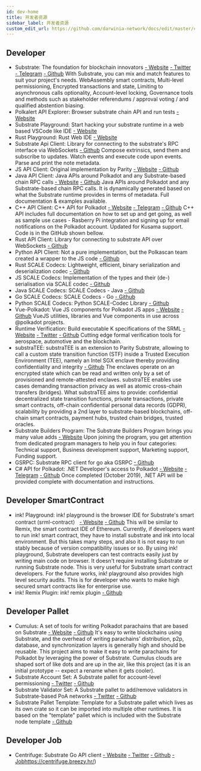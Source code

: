```yaml
---
id: dev-home
title: 开发者资源
sidebar_label: 开发者资源
custom_edit_url: https://github.com/darwinia-network/docs/edit/master/content/zh-CN/dev-home.md
---
```

## Developer
- Substrate: The foundation for blockchain innovators [- Website](https://www.parity.io/substrate/) [- Twitter](https://twitter.com/ParityTech) [- Telegram](https://t.me/parity_technologies) [- Github](https://github.com/paritytech/substrate)
With Substrate, you can mix and match features to suit your project's needs. WebAssembly smart contracts, Multi-level permissioning, Encrypted transactions and state, Limiting to asynchronous calls optionality, Account-level locking, Governance tools and methods such as stakeholder referendums / approval voting / and qualified abstention biasing.
- Polkalert API Explorer: Browser substrate chain API and run tests [- Website](https://apiexplorer.polkalert.com/)
- Substrate Playground: Start hacking your substrate runtime in a web based VSCode like IDE [- Website](https://playground.substrate.dev/)
- Rust Playground: Rust Web IDE [- Website](https://play.rust-lang.org/)
- Substrate Api Client: Library for connecting to the substrate's RPC interface via WebSockets [- Github](https://github.com/scs/substrate-api-client)
Compose extrinsics, send them and subscribe to updates. Watch events and execute code upon events. Parse and print the note metadata.
- JS API Client: Original implementation by Parity [- Website](https://polkadot.js.org/api/) [- Github](https://github.com/polkadot-js/api)
- Java API Client: Java APIs around Polkadot and any Substrate-based chain RPC calls [- Website](https://polkadot-java.github.io/) [- Github](https://github.com/polkadot-java/api)
Java APIs around Polkadot and any Substrate-based chain RPC calls. It is dynamically generated based on what the Substrate runtime provides in terms of metadata. Full documentation & examples available.
- C++ API Client: C++ API for Polkadot [- Website](https://usetech.com/blockchain.html) [- Telegram](https://t.me/USETECHBlockchain) [- Github](https://github.com/usetech-llc/polkadot_api_cpp/)
C++ API includes full documentation on how to set up and get going, as well as sample use cases - Rasberry Pi integration and signing up for email notifications on the Polkadot account. Updated for Kusama support. Code is in the GitHub shown bellow.
- Rust API Client: Library for connecting to substrate API over WebSockets [- Github](https://github.com/scs/substrate-api-client)
- Python API Client: Not a pure implementation, but the Polkascan team created a wrapper to the JS code [- Github](https://github.com/polkascan/polkascan-pre-harvester)
- Rust SCALE Codecs: Lightweight, efficient, binary serialization and deserialization codec [- Github](https://github.com/paritytech/parity-scale-codec)
-  JS SCALE Codecs: Implementation of the types and their (de-) serialisation via SCALE codec [- Github](https://github.com/polkadot-js/api/tree/master/packages/types)
- Java SCALE Codecs: SCALE Codecs - Java [- Github](https://github.com/polkadot-java/api/tree/master/packages/src/main/java/org/polkadot/types)
- Go SCALE Codecs: SCALE Codecs - Go [- Github](https://github.com/Joystream/parity-codec-go)
- Python SCALE Codecs: Python SCALE-Codec Library [- Github](https://github.com/polkascan/py-scale-codec)
- Vue-Polkadot: Vue JS components for Polkadot JS apps [- Website](https://vue-polkadot.js.org/) [- Github](https://github.com/vue-polkadot)
VueJS utilities, libraries and Vue components in use across @polkadot projects.
- Runtime Verification: Build executable K specifications of the SRML [- Website](https://runtimeverification.com/) [- Twitter](https://twitter.com/rv_inc) [- Github](https://github.com/runtimeverification/polkadot-verification)
Cutting edge formal verification tools for aerospace, automotive and the blockchain.
- substraTEE: substraTEE is an extension to Parity Substrate, allowing to call a custom state transition function (STF) inside a Trusted Execution Environment (TEE), namely an Intel SGX enclave thereby providing confidentiality and integrity [- Github](https://github.com/scs/substraTEE)
The enclaves operate on an encrypted state which can be read and written only by a set of provisioned and remote-attested enclaves. substraTEE enables use cases demanding transaction privacy as well as atomic cross-chain transfers (bridges). What substraTEE aims to provide: confidential decentralized state transition functions, private transactions, private smart contracts, off-chain confidential personal data records (GDPR), scalability by providing a 2nd layer to substrate-based blockchains, off-chain smart contracts, payment hubs, trusted chain bridges, trusted oracles.
- Substrate Builders Program: The Substrate Builders Program brings you many value adds [- Website](https://builders.parity.io/)
Upon joining the program, you get attention from dedicated program managers to help you in four categories: Technical support, Business development support, Marketing support, Funding support.
- GSRPC: Substrate RPC client for go aka GSRPC [- Github](https://github.com/centrifuge/go-substrate-rpc-client/)
- C# API for Polkadot: .NET Developer's access to Polkadot [- Website](https://usetech.com/blockchain.html) [- Telegram](https://t.me/USETECHBlockchain) [- Github](https://github.com/usetech-llc/polkadot_api_dotnet)
Once completed (October 2019), .NET API will be provided complete with documentation and instructions.

## Developer SmartContract
- ink! Playground: ink! playground is the browser IDE for Substrate's smart contract (srml-contract） [- Website](https://ink-playground.com/) [- Github](https://github.com/staketechnologies/ink-playground)
This will be similar to Remix, the smart contract IDE of Ethereum. Currently, if developers want to run ink! smart contract, they have to install substrate and ink into local environment. But this takes many steps, and also it is not easy to run stably because of version compatibility issues or so. By using ink! playground, Substrate developers can test contracts easily just by writing main code on browser. It doesn't require installing Substrate or running Substrate node. This is very useful for Substrate smart contract developers. For the future works, ink! playground also provides high level security audits. This is for developer who wants to make high secured smart contracts like for enterprise use.
- ink! Remix Plugin: ink! remix plugin [- Github](https://github.com/blockchain-it-hr/ink-remix-plugin)

## Developer Pallet
- Cumulus: A set of tools for writing Polkadot parachains that are based on Substrate [- Website](https://wiki.polkadot.network/docs/en/build-cumulus) [- Github](https://github.com/paritytech/cumulus)
It's easy to write blockchains using Substrate, and the overhead of writing parachains' distribution, p2p, database, and synchronization layers is generally high and should be reusable. This project aims to make it easy to write parachains for Polkadot by leveraging the power of Substrate. Cumulus clouds are shaped sort of like dots and are up in the air, like this project (as it is an initial prototype -- expect a rename when it gets cooler).
- Substrate Account Set: A Substrate pallet for account-level permissioning [- Twitter](https://twitter.com/gautamdhameja) [- Github](https://github.com/gautamdhameja/substrate-account-set/)
- Substrate Validator Set: A Substrate pallet to add/remove validators in Substrate-based PoA networks [- Twitter](https://twitter.com/gautamdhameja) [- Github](https://github.com/gautamdhameja/substrate-validator-set/)
- Substrate Pallet Template: Template for a Substrate pallet which lives as its own crate so it can be imported into multiple other runtimes. It is based on the "template" pallet which is included with the Substrate node template [- Github](https://github.com/substrate-developer-hub/substrate-pallet-template)

## Developer Job
- Centrifuge: Substrate Go API client [- Website](https://centrifuge.io/) [- Twitter](https://twitter.com/centrifuge) [- Github](https://github.com/centrifuge/) [- Job](https://centrifuge.breezy.hr/)https://centrifuge.breezy.hr/)